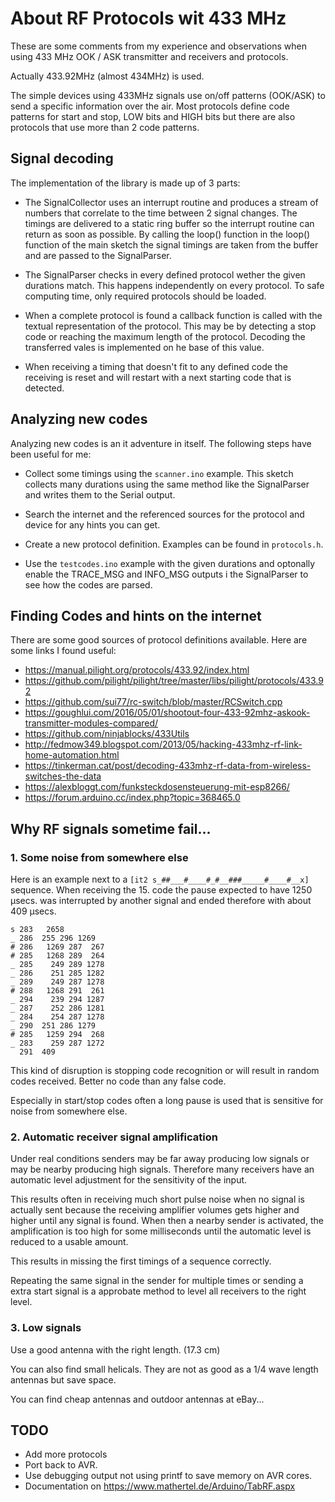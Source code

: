 # About RF Protocols wit 433 MHz

These are some comments from my experience and observations when using 433 MHz OOK / ASK transmitter and receivers and protocols.

Actually 433.92MHz (almost 434MHz) is used.

The simple devices using 433MHz signals use on/off patterns (OOK/ASK) to send a specific information over the air.
Most protocols define code patterns for start and stop, LOW bits and HIGH bits but there are also protocols that use more than 2 code patterns.


## Signal decoding

The implementation of the library is made up of 3 parts:

* The SignalCollector uses an interrupt routine and produces a stream of numbers that correlate to the time between 2 signal changes.
The timings are delivered to a static ring buffer so the interrupt routine can return as soon as possible.
By calling the loop() function in the loop() function of the main sketch the signal timings are taken from the buffer and are passed to the SignalParser. 

* The SignalParser checks in every defined protocol wether the given durations match.
This happens independently on every protocol. To safe computing time, only required protocols should be loaded.

* When a complete protocol is found a callback function is called with the textual representation of the protocol.
This may be by detecting a stop code or reaching the maximum length of the protocol.
Decoding the transferred vales is implemented on he base of this value. 

* When receiving a timing that doesn't fit to any defined code the receiving is reset and will restart with a next starting code that is detected.


## Analyzing new codes

Analyzing new codes is an it adventure in itself. The following steps have been useful for me:

* Collect some timings using the `scanner.ino` example. This sketch collects many durations using the same method like the SignalParser and writes them to the Serial output.

* Search the internet and the referenced sources for the protocol and device for any hints you can get.
 
* Create a new protocol definition. Examples can be found in `protocols.h`.

* Use the `testcodes.ino` example with the given durations and optonally enable the TRACE_MSG and INFO_MSG outputs i the SignalParser to see how the codes are parsed.


## Finding Codes and hints on the internet

There are some good sources of protocol definitions available. Here are some links I found useful:

* <https://manual.pilight.org/protocols/433.92/index.html>
* <https://github.com/pilight/pilight/tree/master/libs/pilight/protocols/433.92>
* <https://github.com/sui77/rc-switch/blob/master/RCSwitch.cpp>
* <https://goughlui.com/2016/05/01/shootout-four-433-92mhz-askook-transmitter-modules-compared/>
* <https://github.com/ninjablocks/433Utils>
* <http://fedmow349.blogspot.com/2013/05/hacking-433mhz-rf-link-home-automation.html>
* <https://tinkerman.cat/post/decoding-433mhz-rf-data-from-wireless-switches-the-data>
* <https://alexbloggt.com/funksteckdosensteuerung-mit-esp8266/>
* <https://forum.arduino.cc/index.php?topic=368465.0>



## Why RF signals sometime fail...

### 1. Some noise from somewhere else

Here is an example next to a `[it2 s_##___#____#_#__###_____#____#__x]` sequence.
When receiving the 15. code the pause expected to have 1250 µsecs. was interrupted by another signal and ended therefore with about 409 µsecs.

```TXT
s 283	2658
_ 286  255 296 1269 	
# 286	1269 287  267 	
# 285	1268 289  264 	
_ 285	 249 289 1278 	
_ 286	 251 285 1282 	
_ 289	 249 287 1278 	
# 288	1268 291  261 	
_ 294	 239 294 1287 	
_ 287	 252 286 1281 	
_ 284	 254 287 1278 	
_ 290  251 286 1279 	
# 285	1259 294  268 	
_ 283	 259 287 1272 	
  291  409
```

This kind of disruption is stopping code recognition or will result in random codes received.
Better no code than any false code.

Especially in start/stop codes often a long pause is used that is sensitive for noise from somewhere else.


### 2. Automatic receiver signal amplification

Under real conditions senders may be far away producing low signals or may be nearby producing high signals. 
Therefore many receivers have an automatic level adjustment for the sensitivity of the input.

This results often in receiving much short pulse noise when no signal is actually sent because the receiving amplifier volumes gets higher and higher until any signal is found. When then a nearby sender is activated, the amplification is too high for some milliseconds until the automatic level is reduced to a usable amount.

This results in missing the first timings of a sequence correctly.

Repeating the same signal in the sender for multiple times or sending a extra start signal is a approbate method to level all receivers to the right level.


### 3. Low signals

Use a good antenna with the right length. (17.3 cm)

You can also find small helicals. They are not as good as a 1/4 wave length antennas but save space.

You can find cheap antennas and outdoor antennas at eBay...


## TODO

* Add more protocols
* Port back to AVR.
* Use debugging output not using printf to save memory on AVR cores.
* Documentation on <https://www.mathertel.de/Arduino/TabRF.aspx>


